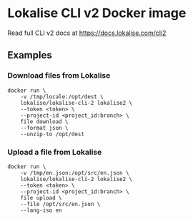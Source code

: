 # Lokalise CLI v2 Docker image

Read full CLI v2 docs at https://docs.lokalise.com/cli2

## Examples

### Download files from Lokalise

```
docker run \
    -v /tmp/locale:/opt/dest \
    lokalise/lokalise-cli-2 lokalise2 \
    --token <token> \
    --project-id <project_id:branch> \
    file download \
    --format json \
    --unzip-to /opt/dest
```
		
### Upload a file from Lokalise

```
docker run \
    -v /tmp/en.json:/opt/src/en.json \
    lokalise/lokalise-cli-2 lokalise2 \
    --token <token> \
    --project-id <project_id:branch> \
    file upload \
    --file /opt/src/en.json \
    --lang-iso en
```